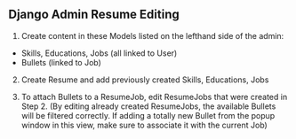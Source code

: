 ## Django Admin Resume Editing

1. Create content in these Models listed on the lefthand side of the admin:

- Skills, Educations, Jobs (all linked to User)
- Bullets (linked to Job)

2. Create Resume and add previously created Skills, Educations, Jobs

3. To attach Bullets to a ResumeJob, edit ResumeJobs that were created in Step 2. (By editing already created ResumeJobs, the available Bullets will be filtered correctly. If adding a totally new Bullet from the popup window in this view, make sure to associate it with the current Job)
